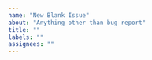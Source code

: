 ```yaml
---
name: "New Blank Issue"
about: "Anything other than bug report"
title: ""
labels: ""
assignees: ""
---
```

